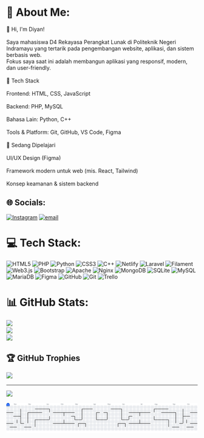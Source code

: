 # 💫 About Me:
👋 Hi, I'm Diyan!<br><br>Saya mahasiswa D4 Rekayasa Perangkat Lunak di Politeknik Negeri Indramayu yang tertarik pada pengembangan website, aplikasi, dan sistem berbasis web.<br>Fokus saya saat ini adalah membangun aplikasi yang responsif, modern, dan user-friendly.<br><br>🔧 Tech Stack<br><br>Frontend: HTML, CSS, JavaScript<br><br>Backend: PHP, MySQL<br><br>Bahasa Lain: Python, C++<br><br>Tools & Platform: Git, GitHub, VS Code, Figma<br><br>🌱 Sedang Dipelajari<br><br>UI/UX Design (Figma)<br><br>Framework modern untuk web (mis. React, Tailwind)<br><br>Konsep keamanan & sistem backend


## 🌐 Socials:
[![Instagram](https://img.shields.io/badge/Instagram-%23E4405F.svg?logo=Instagram&logoColor=white)](https://instagram.com/d1yan.26) [![email](https://img.shields.io/badge/Email-D14836?logo=gmail&logoColor=white)](mailto:yandyn095@gmail.com) 

# 💻 Tech Stack:
![HTML5](https://img.shields.io/badge/html5-%23E34F26.svg?style=for-the-badge&logo=html5&logoColor=white) ![PHP](https://img.shields.io/badge/php-%23777BB4.svg?style=for-the-badge&logo=php&logoColor=white) ![Python](https://img.shields.io/badge/python-3670A0?style=for-the-badge&logo=python&logoColor=ffdd54) ![CSS3](https://img.shields.io/badge/css3-%231572B6.svg?style=for-the-badge&logo=css3&logoColor=white) ![C++](https://img.shields.io/badge/c++-%2300599C.svg?style=for-the-badge&logo=c%2B%2B&logoColor=white) ![Netlify](https://img.shields.io/badge/netlify-%23000000.svg?style=for-the-badge&logo=netlify&logoColor=#00C7B7) ![Laravel](https://img.shields.io/badge/laravel-%23FF2D20.svg?style=for-the-badge&logo=laravel&logoColor=white) ![Filament](https://img.shields.io/badge/Filament-FFAA00?style=for-the-badge&logoColor=%23000000) ![Web3.js](https://img.shields.io/badge/web3.js-F16822?style=for-the-badge&logo=web3.js&logoColor=white) ![Bootstrap](https://img.shields.io/badge/bootstrap-%238511FA.svg?style=for-the-badge&logo=bootstrap&logoColor=white) ![Apache](https://img.shields.io/badge/apache-%23D42029.svg?style=for-the-badge&logo=apache&logoColor=white) ![Nginx](https://img.shields.io/badge/nginx-%23009639.svg?style=for-the-badge&logo=nginx&logoColor=white) ![MongoDB](https://img.shields.io/badge/MongoDB-%234ea94b.svg?style=for-the-badge&logo=mongodb&logoColor=white) ![SQLite](https://img.shields.io/badge/sqlite-%2307405e.svg?style=for-the-badge&logo=sqlite&logoColor=white) ![MySQL](https://img.shields.io/badge/mysql-4479A1.svg?style=for-the-badge&logo=mysql&logoColor=white) ![MariaDB](https://img.shields.io/badge/MariaDB-003545?style=for-the-badge&logo=mariadb&logoColor=white) ![Figma](https://img.shields.io/badge/figma-%23F24E1E.svg?style=for-the-badge&logo=figma&logoColor=white) ![GitHub](https://img.shields.io/badge/github-%23121011.svg?style=for-the-badge&logo=github&logoColor=white) ![Git](https://img.shields.io/badge/git-%23F05033.svg?style=for-the-badge&logo=git&logoColor=white) ![Trello](https://img.shields.io/badge/Trello-%23026AA7.svg?style=for-the-badge&logo=Trello&logoColor=white)
# 📊 GitHub Stats:
![](https://github-readme-stats.vercel.app/api?username=diyan-prog&theme=dark&hide_border=false&include_all_commits=false&count_private=false)<br/>
![](https://nirzak-streak-stats.vercel.app/?user=diyan-prog&theme=dark&hide_border=false)<br/>
![](https://github-readme-stats.vercel.app/api/top-langs/?username=diyan-prog&theme=dark&hide_border=false&include_all_commits=false&count_private=false&layout=compact)

## 🏆 GitHub Trophies
![](https://github-profile-trophy.vercel.app/?username=diyan-prog&theme=radical&no-frame=false&no-bg=true&margin-w=4)

---
[![](https://visitcount.itsvg.in/api?id=diyan-prog&icon=0&color=0)](https://visitcount.itsvg.in)

<!-- Proudly created with GPRM ( https://gprm.itsvg.in ) -->


<picture>
  <source media="(prefers-color-scheme: dark)" srcset="https://raw.githubusercontent.com/diyan-prog/diyan-prog/output/pacman-contribution-graph-dark.svg">
  <source media="(prefers-color-scheme: light)" srcset="https://raw.githubusercontent.com/diyan-prog/diyan-prog/output/pacman-contribution-graph.svg">
  <img alt="pacman contribution graph" src="https://raw.githubusercontent.com/diyan-prog/diyan-prog/output/pacman-contribution-graph.svg">
</picture>

###
